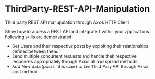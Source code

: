 # ThirdParty-REST-API-Manipulation
Third party REST API manupulation through Axios HTTP Client
<p>
Show how to access a REST API and integrate it within your applications. Following skills are demonstrated:
  <ul>
    <li>Get Users and their respective posts by exploiting their relationships defined between them.</li>
    <li>Send multiple concurrent requests and handle their respective responses appropriately through Axios all and spread methods.</li>
    <li>Add New data (post in this case) to the Third Pary API through Axios post method.</li>
  </ul>
</p>
